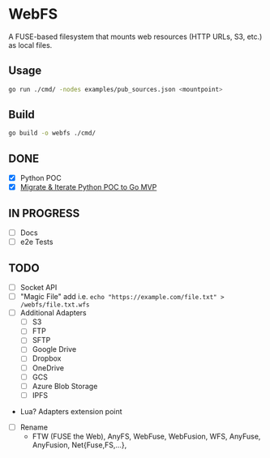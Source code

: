 # WebFS

A FUSE-based filesystem that mounts web resources (HTTP URLs, S3, etc.) as local files.

## Usage

```bash
go run ./cmd/ -nodes examples/pub_sources.json <mountpoint>
```

## Build

```bash
go build -o webfs ./cmd/
```

## DONE

- [x] Python POC
- [x] [Migrate & Iterate Python POC to Go MVP](https://github.com/BrettBedarf/webfs/pull/1)

## IN PROGRESS

- [ ] Docs
- [ ] e2e Tests
## TODO


- [ ] Socket API
- [ ] "Magic File" add i.e. `echo "https://example.com/file.txt" > /webfs/file.txt.wfs`
- [ ] Additional Adapters
  - [ ] S3
  - [ ] FTP
  - [ ] SFTP
  - [ ] Google Drive
  - [ ] Dropbox
  - [ ] OneDrive
  - [ ] GCS
  - [ ] Azure Blob Storage
  - [ ] IPFS
- Lua? Adapters extension point
- [ ] Rename
  - FTW (FUSE the Web), AnyFS, WebFuse, WebFusion, WFS, AnyFuse, AnyFusion, Net{Fuse,FS,...},
